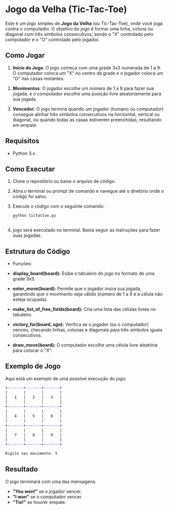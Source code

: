 # Jogo da Velha (Tic-Tac-Toe)

Este é um jogo simples de **Jogo da Velha** (ou Tic-Tac-Toe), onde você joga contra o computador. O objetivo do jogo é formar uma linha, coluna ou diagonal com três símbolos consecutivos, sendo o "X" controlado pelo computador e o "O" controlado pelo jogador.

## Como Jogar

1. **Início do Jogo**: O jogo começa com uma grade 3x3 numerada de 1 a 9. O computador coloca um "X" no centro da grade e o jogador coloca um "O" nas casas restantes.
   
2. **Movimentos**: O jogador escolhe um número de 1 a 9 para fazer sua jogada, e o computador escolhe uma posição livre aleatoriamente para sua jogada.

3. **Vencedor**: O jogo termina quando um jogador (humano ou computador) consegue alinhar três símbolos consecutivos na horizontal, vertical ou diagonal, ou quando todas as casas estiverem preenchidas, resultando em empate.

## Requisitos

- Python 3.x

## Como Executar

1. Clone o repositório ou baixe o arquivo de código.

2. Abra o terminal ou prompt de comando e navegue até o diretório onde o código foi salvo.

3. Execute o código com o seguinte comando:

   ```bash
   python tictactoe.py
   ``

4.  jogo será executado no terminal. Basta seguir as instruções para fazer suas jogadas.

## Estrutura do Código

- Funções:

- **display_board(board):** Exibe o tabuleiro do jogo no formato de uma grade 3x3.

- **enter_move(board):** Permite que o jogador insira sua jogada, garantindo que o movimento seja válido (número de 1 a 9 e a célula não esteja ocupada).

- **make_list_of_free_fields(board):** Cria uma lista das células livres no tabuleiro.

- **victory_for(board, sgn):** Verifica se o jogador (ou o computador) venceu, checando linhas, colunas e diagonais para três símbolos iguais consecutivos.

- **draw_move(board):** O computador escolhe uma célula livre aleatória para colocar o "X".

## Exemplo de Jogo

Aqui está um exemplo de uma possível execução do jogo:

````diff
+-------+-------+-------+
|       |       |       |
|   1   |   2   |   3   |
|       |       |       |
+-------+-------+-------+
|       |       |       |
|   4   |   5   |   6   |
|       |       |       |
+-------+-------+-------+
|       |       |       |
|   7   |   8   |   9   |
|       |       |       |
+-------+-------+-------+

Digite seu movimento: 5
````
## Resultado

O jogo terminará com uma das mensagens:

- **"You won!"** se o jogador vencer.
- **"I won"** se o computador vencer.
- **"Tie!"** se houver empate.